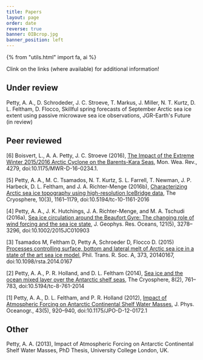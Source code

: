 ```yaml
---
title: Papers
layout: page
order: date
reverse: true
banner: OIBcrop.jpg
banner_position: left
---
```


{% from "utils.html" import fa, ai %}

Clink on the links (where available) for additional information!

<h2>Under review</h2>

<p>
Petty, A. A., D. Schrodeder, J. C. Stroeve, T. Markus, J. Miller, N. T. Kurtz, D. L. Feltham, D. Flocco, Skillful spring forecasts of September Arctic sea ice extent using passive microwave sea ice observations, JGR-Earth's Future (in review)
<p>

<h2>Peer reviewed</h2>

<p>
[6] Boisvert, L., A. A. Petty, J. C. Stroeve (2016), <a href="/papers/boisvert2016.html">The Impact of the Extreme Winter 2015/2016 Arctic Cyclone on the Barents-Kara Seas</a>, Mon. Wea. Rev., 4279, doi:10.1175/MWR-D-16-0234.1.
<p>

<p>
[5] Petty, A. A., M. C. Tsamados, N. T. Kurtz, S. L. Farrell, T. Newman, J. P. Harbeck, D. L. Feltham, and J. A. Richter-Menge (2016b), <a href="/papers/petty2016b.html">Characterizing Arctic sea ice topography using high-resolution IceBridge data</a>, The Cryosphere, 10(3), 1161–1179, doi:10.5194/tc-10-1161-2016</a>
<p>

<p>
[4] Petty, A. A., J. K. Hutchings, J. A. Richter-Menge, and M. A. Tschudi (2016a), <a href="/papers/petty2016a.html">Sea ice circulation around the Beaufort Gyre: The changing role of wind forcing and the sea ice state</a>, J. Geophys. Res. Oceans, 121(5), 3278–3296, doi:10.1002/2015JC010903
<p>

<p>
[3] Tsamados M, Feltham D, Petty A, Schroeder D, Flocco D. (2015) <a href="/papers/tsamados2015.html">Processes controlling surface, bottom and lateral melt of Arctic sea ice in a state of the art sea ice model</a>, Phil. Trans. R. Soc. A, 373, 20140167, doi:10.1098/rsta.2014.0167
<p>

<p>
[2] Petty, A. A., P. R. Holland, and D. L. Feltham (2014), <a href="/papers/petty2014.html">Sea ice and the ocean mixed layer over the Antarctic shelf seas</a>, The Cryosphere, 8(2), 761–783, doi:10.5194/tc-8-761-2014
<p>

<p>
[1] Petty, A. A., D. L. Feltham, and P. R. Holland (2012), <a href="/papers/petty2012.html">Impact of Atmospheric Forcing on Antarctic Continental Shelf Water Masses</a>, J. Phys. Oceanogr., 43(5), 920–940, doi:10.1175/JPO-D-12-0172.1
<p>

<h2>Other</h2>

Petty, A. A. (2013), Impact of Atmospheric Forcing on Antarctic Continental Shelf Water Masses</a>, PhD Thesis, University College London, UK.


